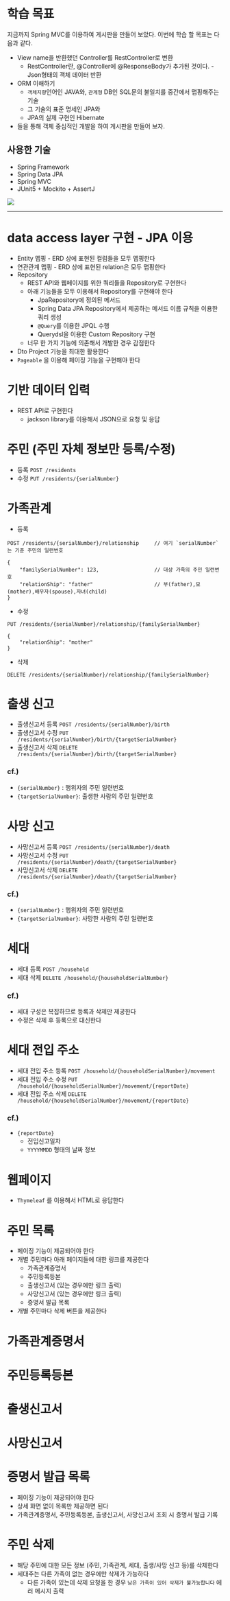 # 학습 목표

지금까지 Spring MVC를 이용하여 게시판을 만들어 보았다. 이번에 학습 할 목표는 다음과 같다.

- View name을 반환했던 Controller를 RestController로 변환
  - RestController란, @Controller에 @ResponseBody가 추가된 것이다. - Json형태의 객체 데이터 반환
- ORM 이해하기
  - `객체지향`언어인 JAVA와, `관계형` DB인 SQL문의 불일치를 중간에서 맵핑해주는 기술
  - 그 기술의 표준 명세인 JPA와
  - JPA의 실제 구현인 Hibernate
- 들을 통해 객체 중심적인 개발을 하여 게시판을 만들어 보자.

## 사용한 기술

- Spring Framework
- Spring Data JPA
- Spring MVC
- JUnit5 + Mockito + AssertJ

![](./img/erd.png)

---

# data access layer 구현 - JPA 이용

- Entity 맵핑 - ERD 상에 표현된 컬럼들을 모두 맵핑한다
- 연관관계 맵핑 - ERD 상에 표현된 relation은 모두 맵핑한다
- Repository
    - REST API와 웹페이지를 위한 쿼리들을 Repository로 구현한다
    - 아래 기능들을 모두 이용해서 Repository를 구현해야 한다
        - JpaRepository에 정의된 메서드
        - Spring Data JPA Repository에서 제공하는 메서드 이름 규칙을 이용한 쿼리 생성
        - `@Query`를 이용한 JPQL 수행
        - Querydsl을 이용한 Custom Repository 구현
    - 너무 한 가지 기능에 의존해서 개발한 경우 감점한다
- Dto Project 기능을 최대한 활용한다
- `Pageable` 을 이용해 페이징 기능을 구현해야 한다

# 기반 데이터 입력

- REST API로 구현한다
    - jackson library를 이용해서 JSON으로 요청 및 응답

# **주민 (주민 자체 정보만 등록/수정)**

- 등록 `POST /residents`
- 수정 `PUT /residents/{serialNumber}`

# **가족관계**

- 등록

```
POST /residents/{serialNumber}/relationship     // 여기 `serialNumber`는 기준 주민의 일련번호

{
    "familySerialNumber": 123,                  // 대상 가족의 주민 일련번호
    "relationShip": "father"                    // 부(father),모(mother),배우자(spouse),자녀(child)
}

```

- 수정

```
PUT /residents/{serialNumber}/relationship/{familySerialNumber}

{
    "relationShip": "mother"
}

```

- 삭제

```
DELETE /residents/{serialNumber}/relationship/{familySerialNumber}

```

# **출생 신고**

- 출생신고서 등록 `POST /residents/{serialNumber}/birth`
- 출생신고서 수정 `PUT /residents/{serialNumber}/birth/{targetSerialNumber}`
- 출생신고서 삭제 `DELETE /residents/{serialNumber}/birth/{targetSerialNumber}`

### **cf.)**

- `{serialNumber}` : 행위자의 주민 일련번호
- `{targetSerialNumber}`: 출생한 사람의 주민 일련번호

# **사망 신고**

- 사망신고서 등록 `POST /residents/{serialNumber}/death`
- 사망신고서 수정 `PUT /residents/{serialNumber}/death/{targetSerialNumber}`
- 사망신고서 삭제 `DELETE /residents/{serialNumber}/death/{targetSerialNumber}`

### **cf.)**

- `{serialNumber}` : 행위자의 주민 일련번호
- `{targetSerialNumber}`: 사망한 사람의 주민 일련번호

# **세대**

- 세대 등록 `POST /household`
- 세대 삭제 `DELETE /household/{householdSerialNumber}`

### **cf.)**

- 세대 구성은 복잡하므로 등록과 삭제만 제공한다
- 수정은 삭제 후 등록으로 대신한다

# **세대 전입 주소**

- 세대 전입 주소 등록 `POST /household/{householdSerialNumber}/movement`
- 세대 전입 주소 수정 `PUT /household/{householdSerialNumber}/movement/{reportDate}`
- 세대 전입 주소 삭제 `DELETE /household/{householdSerialNumber}/movement/{reportDate}`

### **cf.)**

- `{reportDate}`
    - 전입신고일자
    - `YYYYMMDD` 형태의 날짜 정보

# 웹페이지

- `Thymeleaf` 를 이용해서 HTML로 응답한다

# **주민 목록**

- 페이징 기능이 제공되어야 한다
- 개별 주민마다 아래 페이지들에 대한 링크를 제공한다
    - 가족관계증명서
    - 주민등록등본
    - 출생신고서 (있는 경우에만 링크 출력)
    - 사망신고서 (있는 경우에만 링크 출력)
    - 증명서 발급 목록
- 개별 주민마다 삭제 버튼을 제공한다

# **가족관계증명서**

# **주민등록등본**

# **출생신고서**

# **사망신고서**

# **증명서 발급 목록**

- 페이징 기능이 제공되어야 한다
- 상세 화면 없이 목록만 제공하면 된다
- 가족관계증명서, 주민등록등본, 출생신고서, 사망신고서 조회 시 증명서 발급 기록

# **주민 삭제**

- 해당 주민에 대한 모든 정보 (주민, 가족관계, 세대, 출생/사망 신고 등)를 삭제한다
- 세대주는 다른 가족이 없는 경우에만 삭제가 가능하다
    - 다른 가족이 있는데 삭제 요청을 한 경우 `남은 가족이 있어 삭제가 불가능합니다` 에러 메시지 출력
